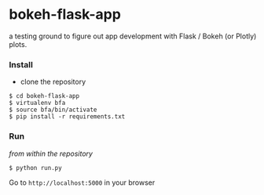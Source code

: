 # bokeh-flask-app
a testing ground to figure out app development with Flask / Bokeh (or Plotly) plots.

### Install

- clone the repository

```
$ cd bokeh-flask-app
$ virtualenv bfa
$ source bfa/bin/activate
$ pip install -r requirements.txt
```

### Run
_from within the repository_
```
$ python run.py
```
Go to ```http://localhost:5000``` in your browser
